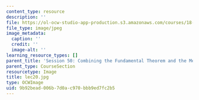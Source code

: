 ```yaml
---
content_type: resource
description: ''
file: https://ol-ocw-studio-app-production.s3.amazonaws.com/courses/18-01sc-single-variable-calculus-fall-2010/9b92bead006b7d0ac970bbb9ed7fc2b5_lec20.jpg
file_type: image/jpeg
image_metadata:
  caption: ''
  credit: ''
  image-alt: ''
learning_resource_types: []
parent_title: 'Session 50: Combining the Fundamental Theorem and the Mean Value Theorem'
parent_type: CourseSection
resourcetype: Image
title: lec20.jpg
type: OCWImage
uid: 9b92bead-006b-7d0a-c970-bbb9ed7fc2b5
---
```

